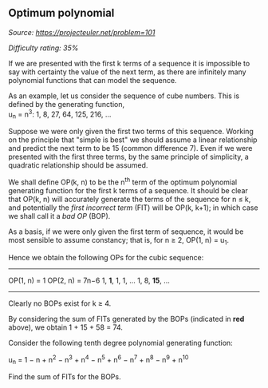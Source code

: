 Optimum polynomial
------------------

*Source: https://projecteuler.net/problem=101*


*Difficulty rating: 35%*

If we are presented with the first k terms of a sequence it is
impossible to say with certainty the value of the next term, as there
are infinitely many polynomial functions that can model the sequence.

As an example, let us consider the sequence of cube numbers. This is
defined by the generating function,\
u<sub>n</sub> = n<sup>3</sup>: 1, 8, 27, 64, 125, 216, ...

Suppose we were only given the first two terms of this sequence. Working
on the principle that "simple is best" we should assume a linear
relationship and predict the next term to be 15 (common difference 7).
Even if we were presented with the first three terms, by the same
principle of simplicity, a quadratic relationship should be assumed.

We shall define OP(k, n) to be the n<sup>th</sup> term of the optimum polynomial
generating function for the first k terms of a sequence. It should be
clear that OP(k, n) will accurately generate the terms of the sequence
for n ≤ k, and potentially the *first incorrect term* (FIT) will be
OP(k, k+1); in which case we shall call it a *bad OP* (BOP).

As a basis, if we were only given the first term of sequence, it would
be most sensible to assume constancy; that is, for n ≥ 2, OP(1, n) =
u<sub>1</sub>.

Hence we obtain the following OPs for the cubic sequence:

  ------------------------------------ ------------------------------------
  OP(1, n) = 1                         OP(2, n) = 7n−6
  1, **1**, 1, 1, ...                  1, 8, **15**, ...
  ------------------------------------ ------------------------------------

Clearly no BOPs exist for k ≥ 4.

By considering the sum of FITs generated by the BOPs (indicated in
**red** above), we obtain 1 + 15 + 58 = 74.

Consider the following tenth degree polynomial generating function:

u<sub>n</sub> = 1 − n + n<sup>2</sup> − n<sup>3</sup> + n<sup>4</sup> − n<sup>5</sup> + n<sup>6</sup> − n<sup>7</sup> + n<sup>8</sup> − n<sup>9</sup> +
n<sup>10</sup>

Find the sum of FITs for the BOPs.
